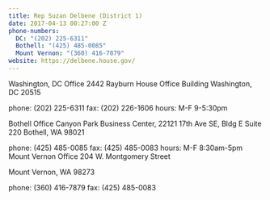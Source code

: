 ```yaml
---
title: Rep Suzan Delbene (District 1)
date: 2017-04-13 00:27:00 Z
phone-numbers:
  DC: "(202) 225-6311"
  Bothell: "(425) 485-0085"
  Mount Vernon: "(360) 416-7879"
website: https://delbene.house.gov/
---
```



Washington, DC Office
2442 Rayburn House Office Building
Washington, DC 20515

phone: (202) 225-6311
fax: (202) 226-1606
hours: M-F 9-5:30pm

Bothell Office
Canyon Park Business Center, 22121 17th Ave SE, Bldg E
Suite 220
Bothell, WA 98021

phone: (425) 485-0085
fax: (425) 485-0083
hours: M-F 8:30am-5pm
Mount Vernon Office
204 W. Montgomery Street

Mount Vernon, WA 98273

phone: (360) 416-7879
fax: (425) 485-0083
 
